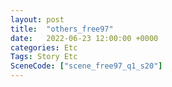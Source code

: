 ```yaml
---
layout: post
title:  "others_free97"
date:   2022-06-23 12:00:00 +0000
categories: Etc
Tags: Story Etc
SceneCode: ["scene_free97_q1_s20"]
---
```


